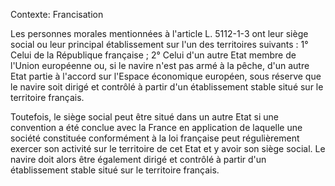 Contexte: Francisation

Les personnes morales mentionnées à l'article L. 5112-1-3 ont leur siège social ou leur principal établissement sur l'un des territoires suivants : 1° Celui de la République française ; 2° Celui d'un autre Etat membre de l'Union européenne ou, si le navire n'est pas armé à la pêche, d'un autre Etat partie à l'accord sur l'Espace économique européen, sous réserve que le navire soit dirigé et contrôlé à partir d'un établissement stable situé sur le territoire français.

Toutefois, le siège social peut être situé dans un autre Etat si une convention a été conclue avec la France en application de laquelle une société constituée conformément à la loi française peut régulièrement exercer son activité sur le territoire de cet Etat et y avoir son siège social. Le navire doit alors être également dirigé et contrôlé à partir d'un établissement stable situé sur le territoire français.